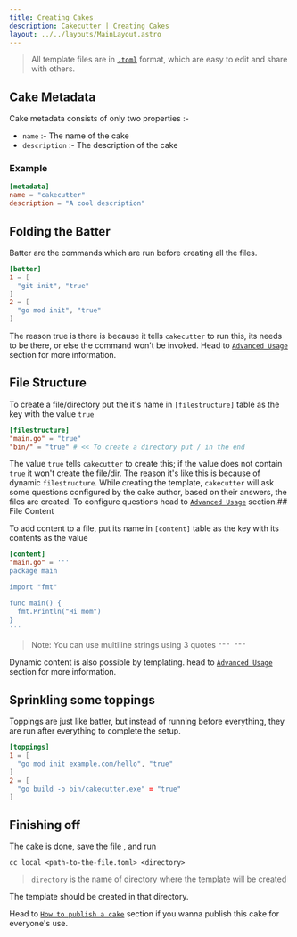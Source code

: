 ```yaml
---
title: Creating Cakes
description: Cakecutter | Creating Cakes
layout: ../../layouts/MainLayout.astro
---
```


> All template files are in [`.toml`](https://toml.io/en/) format, which are easy to edit and share with others.

## Cake Metadata

Cake metadata consists of only two properties :-

- `name` :- The name of the cake
- `description` :- The description of the cake

### Example

```toml
[metadata]
name = "cakecutter"
description = "A cool description"
```

## Folding the Batter

Batter are the commands which are run before creating all the files.

```toml
[batter]
1 = [
  "git init", "true"
]
2 = [
  "go mod init", "true"
]
```

The reason true is there is because it tells `cakecutter` to run this, its needs to be there, or else the command won't be invoked.
Head to [`Advanced Usage`](/en/advanced-usage) section for more information.

## File Structure

To create a file/directory put the it's name in `[filestructure]` table as the key with the value `true`

```toml
[filestructure]
"main.go" = "true"
"bin/" = "true" # << To create a directory put / in the end
```

The value `true` tells `cakecutter` to create this; if the value does not contain `true` it won't create the file/dir.
The reason it's like this is because of dynamic `filestructure`. While creating the template, `cakecutter` will ask some questions configured by the cake author, based on their answers, the files are created.
To configure questions head to [`Advanced Usage`](/en/advanced-usage) section.## File Content

To add content to a file, put its name in `[content]` table as the key with its contents as the value

```toml
[content]
"main.go" = '''
package main

import "fmt"

func main() {
  fmt.Println("Hi mom")
}
'''
```

> Note: You can use multiline strings using 3 quotes `""" """`

Dynamic content is also possible by templating. head to [`Advanced Usage`]('/en/advanced-usage') section for more information.

## Sprinkling some toppings

Toppings are just like batter, but instead of running before everything, they are run after everything to complete the setup.

```toml
[toppings]
1 = [
  "go mod init example.com/hello", "true"
]
2 = [
  "go build -o bin/cakecutter.exe" = "true"
]
```

## Finishing off

The cake is done, save the file , and run

```
cc local <path-to-the-file.toml> <directory>
```

> `directory` is the name of directory where the template will be created

The template should be created in that directory.<br>

Head to [`How to publish a cake`](/en/publishing-cakes) section if you wanna publish this cake for everyone's use.
